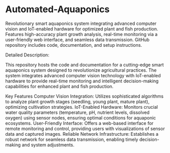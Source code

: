 # Automated-Aquaponics
Revolutionary smart aquaponics system integrating advanced computer vision and IoT-enabled hardware for optimized plant and fish production. Features high-accuracy plant growth analysis, real-time monitoring via a user-friendly web interface, and seamless data transmission. GitHub repository includes code, documentation, and setup instructions.

Detailed Description:

This repository hosts the code and documentation for a cutting-edge smart aquaponics system designed to revolutionize agricultural practices. The system integrates advanced computer vision technology with IoT-enabled hardware to provide real-time monitoring and intelligent decision-making capabilities for enhanced plant and fish production.

Key Features
Computer Vision Integration: Utilizes sophisticated algorithms to analyze plant growth stages (seedling, young plant, mature plant), optimizing cultivation strategies.
IoT-Enabled Hardware: Monitors crucial water quality parameters (temperature, pH, nutrient levels, dissolved oxygen) using sensor nodes, ensuring optimal conditions for aquaponic ecosystems.
User-Friendly Interface: Offers a web-based interface for remote monitoring and control, providing users with visualizations of sensor data and captured images.
Reliable Network Infrastructure: Establishes a robust network for seamless data transmission, enabling timely decision-making and system adjustments.
